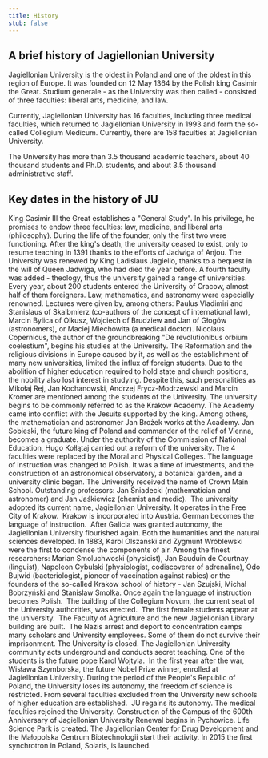 ```yaml
---
title: History
stub: false
---
```

## A brief history of Jagiellonian University

Jagiellonian University is the oldest in Poland and one of the oldest in this region of Europe. It was founded on 12 May 1364 by the Polish king Casimir the Great. Studium generale - as the University was then called - consisted of three faculties: liberal arts, medicine, and law. 

Currently, Jagiellonian University has 16 faculties, including three medical faculties, which returned to Jagiellonian University in 1993 and form the so-called Collegium Medicum. Currently, there are 158 faculties at Jagiellonian University. 

The University has more than 3.5 thousand academic teachers, about 40 thousand students and Ph.D. students, and about 3.5 thousand administrative staff.

## Key dates in the history of JU

<content-timeline>

<content-timeline-item title='The Origins of the University' opposite='12 May 1364'>
King Casimir III the Great establishes a "General Study". In his privilege, he promises to endow three faculties: law, medicine, and liberal arts (philosophy). During the life of the founder, only the first two were functioning. After the king's death, the university ceased to exist, only to resume teaching in 1391 thanks to the efforts of Jadwiga of Anjou.
</content-timeline-item>

<content-timeline-item title='Renewal by Ladislaus Jagiello' opposite='26 July 1400'>
The University was renewed by King Ladislaus Jagiello, thanks to a bequest in the will of Queen Jadwiga, who had died the year before. A fourth faculty was added - theology, thus the university gained a range of universities.
</content-timeline-item>

<content-timeline-item title='"Golden period"' opposite='15th century'>
Every year, about 200 students entered the University of Cracow, almost half of them foreigners. Law, mathematics, and astronomy were especially renowned. Lectures were given by, among others: Paulus Vladimiri and Stanislaus of Skalbmierz (co-authors of the concept of international law), Marcin Bylica of Olkusz, Wojciech of Brudziew and Jan of Głogów (astronomers), or Maciej Miechowita (a medical doctor).
</content-timeline-item>

<content-timeline-item title='Nicolaus Copernicus' opposite='1491'>
Nicolaus Copernicus, the author of the groundbreaking "De revolutionibus orbium coelestium", begins his studies at the University.
</content-timeline-item>

<content-timeline-item title='Times of the Reformation ' opposite='mid-16th century'>
The Reformation and the religious divisions in Europe caused by it, as well as the establishment of many new universities, limited the influx of foreign students. Due to the abolition of higher education required to hold state and church positions, the nobility also lost interest in studying. Despite this, such personalities as Mikołaj Rej, Jan Kochanowski, Andrzej Frycz-Modrzewski and Marcin Kromer are mentioned among the students of the University.
</content-timeline-item>

<content-timeline-item title="Cracow Academy" opposite="Late 16th Century">
The university begins to be commonly referred to as the Krakow Academy.
</content-timeline-item>

<content-timeline-item title='Crisis of the Universities ' opposite='The 17th and 18th centuries'>
The Academy came into conflict with the Jesuits supported by the king. Among others, the mathematician and astronomer Jan Brożek works at the Academy. Jan Sobieski, the future king of Poland and commander of the relief of Vienna, becomes a graduate.
</content-timeline-item>

<content-timeline-item title='Enlightenment reform ' opposite='1776 - 1785'>
Under the authority of the Commission of National Education, Hugo Kołłątaj carried out a reform of the university. The 4 faculties were replaced by the Moral and Physical Colleges. The language of instruction was changed to Polish. It was a time of investments, and the construction of an astronomical observatory, a botanical garden, and a university clinic began. The University received the name of Crown Main School. Outstanding professors: Jan Śniadecki (mathematician and astronomer) and Jan Jaśkiewicz (chemist and medic). 
</content-timeline-item>

<content-timeline-item title='Jagiellonian University ' opposite='1817'>
The university adopted its current name, Jagiellonian University. It operates in the Free City of Krakow. 
</content-timeline-item>

<content-timeline-item title='Integration into Austria' opposite='1846'>
Krakow is incorporated into Austria. German becomes the language of instruction. 
</content-timeline-item>

<content-timeline-item title='Re-emergence' opposite='mid-19th century '>
After Galicia was granted autonomy, the Jagiellonian University flourished again. Both the humanities and the natural sciences developed. In 1883, Karol Olszański and Zygmunt Wróblewski were the first to condense the components of air. Among the finest researchers: Marian Smoluchwoski (physicist), Jan Bauduin de Courtnay (linguist), Napoleon Cybulski (physiologist, codiscoverer of adrenaline), Odo Bujwid (bacteriologist, pioneer of vaccination against rabies) or the founders of the so-called Krakow school of history - Jan Szujski, Michał Bobrzyński and Stanisław Smołka. Once again the language of instruction becomes Polish. 
</content-timeline-item>

<content-timeline-item title='Collegium Novum' opposite='1887'>
The building of the Collegium Novum, the current seat of the University authorities, was erected. 
</content-timeline-item>

<content-timeline-item title='Equal rights for women ' opposite='1897'>
The first female students appear at the university. 
</content-timeline-item>

<content-timeline-item title='Interwar period ' opposite='20 years between the wars '>
The Faculty of Agriculture and the new Jagiellonian Library building are built. 
</content-timeline-item>

<content-timeline-item title='Sonderaktion Krakau' opposite='6 November 1939'>
The Nazis arrest and deport to concentration camps many scholars and University employees. Some of them do not survive their imprisonment. The University is closed. The Jagiellonian University community acts underground and conducts secret teaching. One of the students is the future pope Karol Wojtyla. 
</content-timeline-item>

<content-timeline-item title='People&pos;s Republic of Poland ' opposite='After 1945 '>
In the first year after the war, Wisława Szymborska, the future Nobel Prize winner, enrolled at  Jagiellonian University. During the period of the People's Republic of Poland, the University loses its autonomy, the freedom of science is restricted. From several faculties excluded from the University new schools of higher education are established. 
</content-timeline-item>

<content-timeline-item title='Restoration of autonomy ' opposite='After 1989'>
JU regains its autonomy. The medical faculties rejoined the University. Construction of the Campus of the 600th Anniversary of Jagiellonian University Renewal begins in Pychowice. Life Science Park is created. The Jagiellonian Center for Drug Development and the Małopolska Centrum Biotechnologii start their activity. In 2015 the first synchrotron in Poland, Solaris, is launched. 
</content-timeline-item>
</content-timeline>